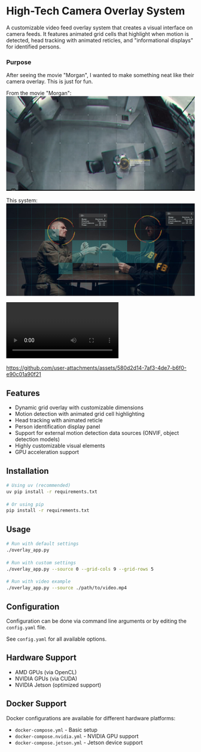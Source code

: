 # High-Tech Camera Overlay System

A customizable video feed overlay system that creates a visual interface on camera feeds. It features animated grid cells that highlight when motion is detected, head tracking with animated reticles, and "informational displays" for identified persons.

### Purpose

After seeing the movie "Morgan", I wanted to make something neat like their camera overlay. This is just for fun.

From the movie "Morgan":
![](./example_clip/morgan.png)

This system:  
![](./example_clip/tracking.png)

![](./example_clip/tracking.mp4)

https://github.com/user-attachments/assets/580d2d14-7af3-4de7-b6f0-e90c01a90f21

## Features

- Dynamic grid overlay with customizable dimensions
- Motion detection with animated grid cell highlighting
- Head tracking with animated reticle
- Person identification display panel
- Support for external motion detection data sources (ONVIF, object detection models)
- Highly customizable visual elements
- GPU acceleration support

## Installation

```bash
# Using uv (recommended)
uv pip install -r requirements.txt

# Or using pip
pip install -r requirements.txt
```

## Usage

```bash
# Run with default settings
./overlay_app.py

# Run with custom settings
./overlay_app.py --source 0 --grid-cols 9 --grid-rows 5

# Run with video example
./overlay_app.py --source ./path/to/video.mp4
```

## Configuration

Configuration can be done via command line arguments or by editing the `config.yaml` file.

See `config.yaml` for all available options.

## Hardware Support

- AMD GPUs (via OpenCL)
- NVIDIA GPUs (via CUDA)
- NVIDIA Jetson (optimized support)

## Docker Support

Docker configurations are available for different hardware platforms:
- `docker-compose.yml` - Basic setup
- `docker-compose.nvidia.yml` - NVIDIA GPU support
- `docker-compose.jetson.yml` - Jetson device support
